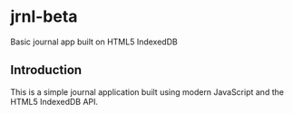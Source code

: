 # jrnl-beta
Basic journal app built on HTML5 IndexedDB 

## Introduction
This is a simple journal application built using modern JavaScript and the HTML5 IndexedDB API.

